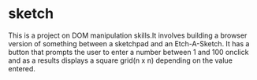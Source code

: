 # sketch
This is a project on DOM manipulation skills.It involves building a browser version of something between a sketchpad and an Etch-A-Sketch.
It has a button that prompts the user to enter a number between 1 and 100 onclick and as a results displays a square grid(n x n) depending on the value entered.
